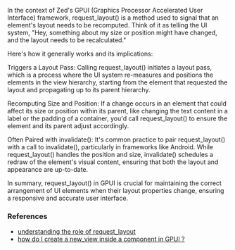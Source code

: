 

In the context of Zed's GPUI (Graphics Processor Accelerated User Interface) framework, request_layout() is a method used to signal that an element's layout needs to be recomputed. Think of it as telling the UI system, "Hey, something about my size or position might have changed, and the layout needs to be recalculated."

Here's how it generally works and its implications:

Triggers a Layout Pass: Calling request_layout() initiates a layout pass, which is a process where the UI system re-measures and positions the elements in the view hierarchy, starting from the element that requested the layout and propagating up to its parent hierarchy.

Recomputing Size and Position: If a change occurs in an element that could affect its size or position within its parent, like changing the text content in a label or the padding of a container, you'd call request_layout() to ensure the element and its parent adjust accordingly.

Often Paired with invalidate(): It's common practice to pair request_layout() with a call to invalidate(), particularly in frameworks like Android. While request_layout() handles the position and size, invalidate() schedules a redraw of the element's visual content, ensuring that both the layout and appearance are up-to-date.

In summary, request_layout() in GPUI is crucial for maintaining the correct arrangement of UI elements when their layout properties change, ensuring a responsive and accurate user interface.

### References

- [understanding the role of request_layout](https://medium.com/kotlin-android-chronicle/understanding-the-roles-of-requestlayout-and-invalidate-when-adding-a-view-in-android-93d47be50e1f)
- [how do I create a new_view inside a component in GPUI ?](https://github.com/zed-industries/zed/discussions/7120)
